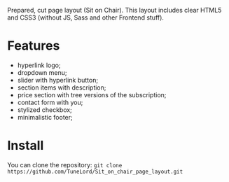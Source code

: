 

Prepared, cut page layout (Sit on Chair). This layout includes clear HTML5 and CSS3 (without JS, Sass and other Frontend stuff). 

<strong><h1>Features</h1></strong>
* hyperlink logo;
* dropdown menu;
* slider with hyperlink button;
* section items with description;
* price section with tree versions of the subscription;
* contact form with you;
* stylized checkbox;
* minimalistic footer;

<strong><h1>Install</h1></strong>
You can clone the repository: 
`git clone https://github.com/TuneLord/Sit_on_chair_page_layout.git`
